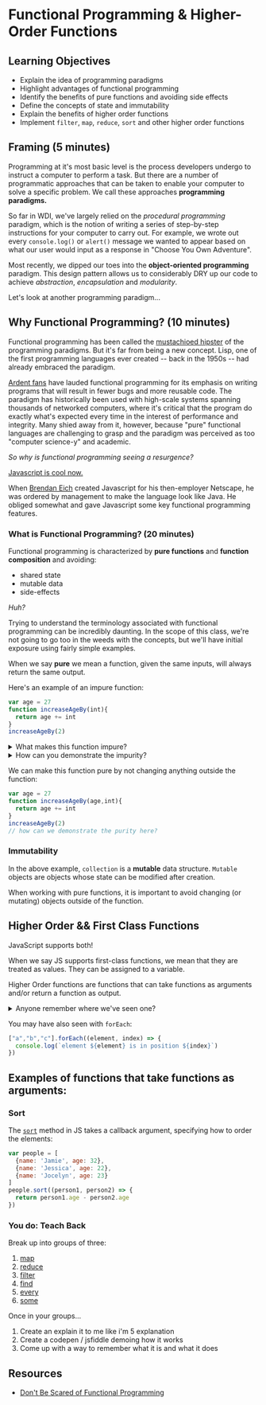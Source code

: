 # Functional Programming & Higher-Order Functions

## Learning Objectives

- Explain the idea of programming paradigms
- Highlight advantages of functional programming
- Identify the benefits of pure functions and avoiding side effects
- Define the concepts of state and immutability
- Explain the benefits of higher order functions
- Implement `filter`, `map`, `reduce`, `sort` and other higher order functions

## Framing (5 minutes)

Programming at it's most basic level is the process developers undergo to instruct a computer to perform a task. But there are a number of programmatic approaches that can be taken to enable your computer to solve a specific problem. We call these approaches **programming paradigms.**

So far in WDI, we've largely relied on the *procedural programming* paradigm, which is the notion of writing a series of step-by-step instructions for your computer to carry out. For example, we wrote out every `console.log()` or `alert()` message we wanted to appear based on what our user would input as a response in "Choose You Own Adventure".

Most recently, we dipped our toes into the **object-oriented programming** paradigm. This design pattern allows us to considerably DRY up our code to achieve *abstraction*, *encapsulation* and *modularity*.

Let's look at another programming paradigm...

## Why Functional Programming? (10 minutes)

Functional programming has been called the [mustachioed hipster](https://www.smashingmagazine.com/2014/07/dont-be-scared-of-functional-programming/) of the programming paradigms. But it's far from being a new concept. Lisp, one of the first programming languages ever created -- back in the 1950s -- had already embraced the paradigm.

[Ardent fans](https://www.youtube.com/watch?v=BMUiFMZr7vk&t=1s) have lauded functional programming for its emphasis on writing programs that will result in fewer bugs and more reusable code. The paradigm has historically been used with high-scale systems spanning thousands of networked computers, where it's critical that the program do exactly what's expected every time in the interest of performance and integrity. Many shied away from it, however, because "pure" functional languages are challenging to grasp and the paradigm was perceived as too "computer science-y" and academic.

*So why is functional programming seeing a resurgence?*

[Javascript is cool now.](http://blog.salsitasoft.com/why-now/)

When [Brendan Eich](http://blog.salsitasoft.com/why-now/) created Javascript for his then-employer Netscape, he was ordered by management to make the language look like Java. He obliged somewhat and gave Javascript some key functional programming features.

### What is Functional Programming? (20 minutes)

Functional programming is characterized by **pure functions** and **function composition** and avoiding:
* shared state
* mutable data
* side-effects

*Huh?*

Trying to understand the terminology associated with functional programming can be incredibly daunting. In the scope of this class, we're not going to go too in the weeds with the concepts, but we'll have initial exposure using fairly simple examples. 

When we say __pure__ we mean a function, given the same inputs, will always return the same output.

Here's an example of an impure function:

```js
var age = 27
function increaseAgeBy(int){
  return age += int
}
increaseAgeBy(2)
```

<details>
  <summary>What makes this function impure?</summary>
  <p>The function changes variables outside of the function. This is a side-effect
  of the calling the function.</p>
</details>

<details>
  <summary>How can you demonstrate the impurity?</summary>
  <pre>console.log(age)</pre>
</details>

We can make this function pure by not changing anything outside the function:

```js
var age = 27
function increaseAgeBy(age,int){
  return age += int
}
increaseAgeBy(2)
// how can we demonstrate the purity here?
```


### Immutability

In the above example, `collection` is a __mutable__ data structure. `Mutable`
objects are objects whose state can be modified after creation.

When working with pure functions, it is important to avoid changing (or mutating)
objects outside of the function.

## Higher Order && First Class Functions

JavaScript supports both!

When we say JS supports first-class functions, we mean that they
are treated as values. They can be assigned to a variable.

Higher Order functions are functions that can take functions as arguments and/or
return a function as output.

<details>
  <summary>Anyone remember where we've seen one?</summary>
  <p>`.on('click')`</p>
</details>

You may have also seen with `forEach`:

```js
["a","b","c"].forEach((element, index) => {
  console.log(`element ${element} is in position ${index}`)
})
```

## Examples of functions that take functions as arguments:

### Sort

The [`sort`](https://developer.mozilla.org/en-US/docs/Web/JavaScript/Reference/Global_Objects/Array/sort) method in JS takes a callback argument, specifying how to order the elements:

```js
var people = [
  {name: 'Jamie', age: 32},
  {name: 'Jessica', age: 22},
  {name: 'Jocelyn', age: 23}
]
people.sort((person1, person2) => {
  return person1.age - person2.age
})
```

### You do: Teach Back

Break up into groups of three:

1. [map](https://developer.mozilla.org/en-US/docs/Web/JavaScript/Reference/Global_Objects/Array/map)
1. [reduce](https://developer.mozilla.org/en-US/docs/Web/JavaScript/Reference/Global_Objects/Array/reduce)
1. [filter](https://developer.mozilla.org/en-US/docs/Web/JavaScript/Reference/Global_Objects/Array/filter)
1. [find](https://developer.mozilla.org/en-US/docs/Web/JavaScript/Reference/Global_Objects/Array/find)
1. [every](https://developer.mozilla.org/en-US/docs/Web/JavaScript/Reference/Global_Objects/Array/every)
1. [some](https://developer.mozilla.org/en-US/docs/Web/JavaScript/Reference/Global_Objects/Array/some)

Once in your groups...

1. Create an explain it to me like i'm 5 explanation
1. Create a codepen / jsfiddle demoing how it works
1. Come up with a way to remember what it is and what it does


## Resources

- [Don't Be Scared of Functional Programming](https://www.smashingmagazine.com/2014/07/dont-be-scared-of-functional-programming/)
